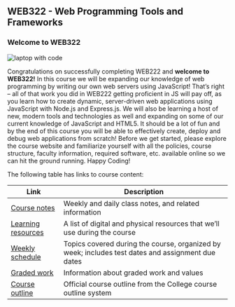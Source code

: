 ## WEB322 - Web Programming Tools and Frameworks

### Welcome to WEB322 

![laptop with code](/web322/media/uploads/2017/04/computer-image-2-copy_mini.jpg)

Congratulations on successfully completing WEB222 and **welcome to WEB322!** In this course we will be expanding our knowledge of web programming by writing our own web servers using JavaScript! That’s right – all of that work you did in WEB222 getting proficient in JS will pay off, as you learn how to create dynamic, server-driven web applications using JavaScript with Node.js and Express.js. We will also be learning a host of new, modern tools and technologies as well and expanding on some of our current knowledge of JavaScript and HTML5\. It should be a lot of fun and by the end of this course you will be able to effectively create, deploy and debug web applications from scratch! Before we get started, please explore the course website and familiarize yourself with all the policies, course structure, faculty information, required software, etc. available online so we can hit the ground running. Happy Coding!

The following table has links to course content:

| Link | Description |
| ---- | ----------- |
| [Course notes](/web322/notes/) | Weekly and daily class notes, and related information |
| [Learning resources](/web322/resources) | A list of digital and physical resources that we’ll use during the course |
| [Weekly schedule](/web322/weekly-schedule) | Topics covered during the course, organized by week; includes test dates and assignment due dates |
| [Graded work](/web322/graded-work) | Information about graded work and values |
| [Course outline](https://ict.senecacollege.ca/course/web322) | Official course outline from the College course outline system |
